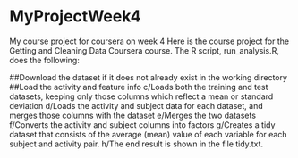 # MyProjectWeek4
My course project for coursera on week 4
Here is the course project for the Getting and Cleaning Data Coursera course. The R script, run_analysis.R, does the following:

##Download the dataset if it does not already exist in the working directory
##Load the activity and feature info
c/Loads both the training and test datasets, keeping only those columns which reflect a mean or standard deviation
d/Loads the activity and subject data for each dataset, and merges those columns with the dataset
e/Merges the two datasets
f/Converts the activity and subject columns into factors
g/Creates a tidy dataset that consists of the average (mean) value of each variable for each subject and activity pair.
h/The end result is shown in the file tidy.txt.
